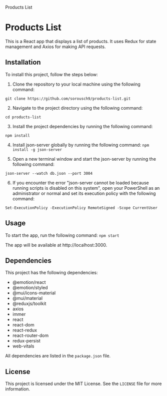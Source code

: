 Products List
# Products List

This is a React app that displays a list of products. It uses Redux for state management and Axios for making API requests.

## Installation

To install this project, follow the steps below:

1. Clone the repository to your local machine using the following command:

`git clone https://github.com/sorousch9/products-list.git`

2. Navigate to the project directory using the following command:

`cd products-list`


3. Install the project dependencies by running the following command:

`npm install`

4. Install json-server globally by running the following command:
`npm install -g json-server`

5. Open a new terminal window and start the json-server by running the following command:

`json-server --watch db.json --port 3004`

6. If you encounter the error "json-server cannot be loaded because running scripts is disabled on this system", open your PowerShell as an administrator or normal and set its execution policy with the following command:

`Set-ExecutionPolicy -ExecutionPolicy RemoteSigned -Scope CurrentUser`



## Usage

To start the app, run the following command:
`npm start`


The app will be available at http://localhost:3000.

## Dependencies

This project has the following dependencies:

- @emotion/react
- @emotion/styled
- @mui/icons-material
- @mui/material
- @reduxjs/toolkit
- axios
- immer
- react
- react-dom
- react-redux
- react-router-dom
- redux-persist
- web-vitals

All dependencies are listed in the `package.json` file.

## License

This project is licensed under the MIT License. See the `LICENSE` file for more information.




